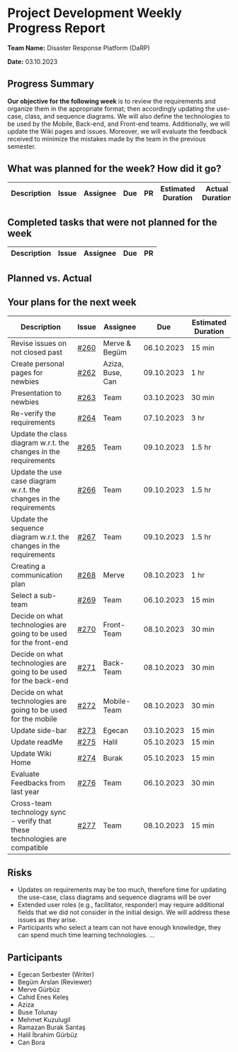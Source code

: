 # Project Development Weekly Progress Report

**Team Name:** Disaster Response Platform (DaRP)

**Date:** 03.10.2023

## Progress Summary

**Our objective for the following week** is to review the requirements and organize them in the appropriate format; then accordingly updating the use-case, class, and sequence diagrams. We will also define the technologies to be used by the Mobile, Back-end, and Front-end teams. Additionally, we will update the Wiki pages and issues. Moreover, we will evaluate the feedback received to minimize the mistakes made by the team in the previous semester.

## What was planned for the week? How did it go?

| Description | Issue | Assignee | Due | PR  | Estimated Duration | Actual Duration |
| ----------- | ----- | -------- | --- | --- | ------------------ | --------------- |

## Completed tasks that were not planned for the week

| Description | Issue | Assignee | Due | PR  |
| ----------- | ----- | -------- | --- | --- |

## Planned vs. Actual

## Your plans for the next week

| Description                                                                | Issue                                                           | Assignee         | Due        | Estimated Duration |
| -------------------------------------------------------------------------- | --------------------------------------------------------------- | ---------------- | ---------- | ------------------ |
| Revise issues on not closed past                                           | [#260](https://github.com/bounswe/bounswe2023group2/issues/260) | Merve & Begüm    | 06.10.2023 | 15 min             |
| Create personal pages for newbies                                          | [#262](https://github.com/bounswe/bounswe2023group2/issues/262) | Aziza, Buse, Can | 09.10.2023 | 1 hr               |
| Presentation to newbies                                                    | [#263](https://github.com/bounswe/bounswe2023group2/issues/263) | Team             | 03.10.2023 | 30 min             |
| Re-verify the requirements                                                 | [#264](https://github.com/bounswe/bounswe2023group2/issues/264) | Team             | 07.10.2023 | 3 hr               |
| Update the class diagram w.r.t. the changes in the requirements            | [#265](https://github.com/bounswe/bounswe2023group2/issues/265) | Team             | 09.10.2023 | 1.5 hr             |
| Update the use case diagram w.r.t. the changes in the requirements         | [#266](https://github.com/bounswe/bounswe2023group2/issues/266) | Team             | 09.10.2023 | 1.5 hr             |
| Update the sequence diagram w.r.t. the changes in the requirements         | [#267](https://github.com/bounswe/bounswe2023group2/issues/267) | Team             | 09.10.2023 | 1.5 hr             |
| Creating a communication plan                                              | [#268](https://github.com/bounswe/bounswe2023group2/issues/268) | Merve            | 08.10.2023 | 1 hr               |
| Select a sub-team                                                          | [#269](https://github.com/bounswe/bounswe2023group2/issues/269) | Team             | 06.10.2023 | 15 min             |
| Decide on what technologies are going to be used for the front-end         | [#270](https://github.com/bounswe/bounswe2023group2/issues/270) | Front-Team       | 08.10.2023 | 30 min             |
| Decide on what technologies are going to be used for the back-end          | [#271](https://github.com/bounswe/bounswe2023group2/issues/271) | Back-Team        | 08.10.2023 | 30 min             |
| Decide on what technologies are going to be used for the mobile            | [#272](https://github.com/bounswe/bounswe2023group2/issues/272) | Mobile-Team      | 08.10.2023 | 30 min             |
| Update side-bar                                                            | [#273](https://github.com/bounswe/bounswe2023group2/issues/273) | Egecan           | 03.10.2023 | 15 min             |
| Update readMe                                                              | [#275](https://github.com/bounswe/bounswe2023group2/issues/275) | Halil            | 05.10.2023 | 15 min             |
| Update Wiki Home                                                           | [#274](https://github.com/bounswe/bounswe2023group2/issues/274) | Burak            | 05.10.2023 | 15 min             |
| Evaluate Feedbacks from last year                                          | [#276](https://github.com/bounswe/bounswe2023group2/issues/276) | Team             | 06.10.2023 | 30 min             |
| Cross-team technology sync - verify that these technologies are compatible | [#277](https://github.com/bounswe/bounswe2023group2/issues/277) | Team             | 08.10.2023 | 15 min             |

## Risks

- Updates on requirements may be too much, therefore time for updating the use-case, class diagrams and sequence diagrams will be over
- Extended user roles (e.g., facilitator, responder) may require additional fields that we did not consider in the initial design. We will address these issues as they arise.
- Participants who select a team can not have enough knowledge, they can spend much time learning technologies.
  ...

## Participants

- Egecan Serbester (Writer)
- Begüm Arslan (Reviewer)
- Merve Gürbüz
- Cahid Enes Keleş
- Aziza
- Buse Tolunay
- Mehmet Kuzulugil
- Ramazan Burak Sarıtaş
- Halil İbrahim Gürbüz
- Can Bora
